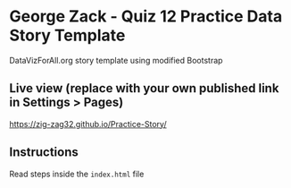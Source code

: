 # George Zack - Quiz 12 Practice Data Story Template
DataVizForAll.org story template using modified Bootstrap

## Live view (replace with your own published link in Settings > Pages)
https://zig-zag32.github.io/Practice-Story/

## Instructions
Read steps inside the `index.html` file

